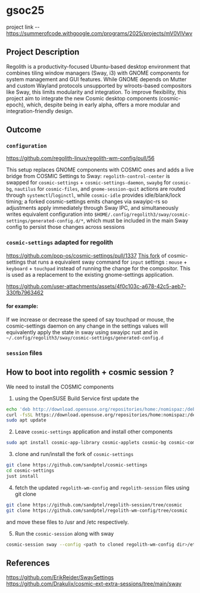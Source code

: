 # gsoc25
project link -- https://summerofcode.withgoogle.com/programs/2025/projects/mV0VlVwv

## Project Description
Regolith is a productivity-focused Ubuntu-based desktop environment that combines tiling window managers (Sway, i3) with GNOME components for system management and GUI features. While GNOME depends on Mutter and custom Wayland protocols unsupported by wlroots-based compositors like Sway, this limits modularity and integration. To improve flexibility, this project aim to integrate the new Cosmic desktop components (cosmic-epoch), which, despite being in early alpha, offers a more modular and integration-friendly design.

## Outcome
### `configuration` 
https://github.com/regolith-linux/regolith-wm-config/pull/56

This setup replaces GNOME components with COSMIC ones and adds a live bridge from COSMIC Settings to Sway: `regolith-control-center` is swapped for `cosmic-settings` + `cosmic-settings-daemon`, `swaybg` for `cosmic-bg`, `nautilus` for `cosmic-files`, and `gnome-session-quit` actions are routed through `systemctl`/`loginctl`, while `cosmic-idle` provides idle/blank/lock timing; a forked cosmic-settings emits changes via swayipc-rs so adjustments apply immediately through Sway IPC, and simultaneously writes equivalent configuration into `$HOME/.config/regolith3/sway/cosmic-settings/generated-config.d/*`, which must be included in the main Sway config to persist those changes across sessions

### `cosmic-settings` adapted for regolith
https://github.com/pop-os/cosmic-settings/pull/1337
[This fork](https://github.com/sandptel/cosmic-settings) of cosmic-settings that runs a equivalent sway command for `input` settings : `mouse` + `keyboard` + `touchpad` instead of running the change for the compositor. 
This is used as a replacement to the existing gnome-settings application. 

https://github.com/user-attachments/assets/4f0c103c-a678-42c5-aeb7-330fb7963462

#### for example: 
If we increase or decrease the speed of say touchpad or mouse, the cosmic-settings daemon on any change in the settings values will equivalently apply the state in sway using swayipc rust and in `~/.config/regolith3/sway/cosmic-settings/generated-config.d`

### `session` files


## How to boot into regolith + cosmic session ?
We need to install the COSMIC components 
1. using the OpenSUSE Build Service first update the 
```bash
echo 'deb http://download.opensuse.org/repositories/home:/nomispaz:/debian:/cosmic-desktop/Debian_13/ /' | sudo tee /etc/apt/sources.list.d/home:nomispaz:debian:cosmic-desktop.list
curl -fsSL https://download.opensuse.org/repositories/home:nomispaz:/debian:cosmic-desktop/Debian_13/Release.key | gpg --dearmor | sudo tee /etc/apt/trusted.gpg.d/home_nomispaz_debian_cosmic-desktop.gpg > /dev/null
sudo apt update
```
2. Leave `cosmic-settings` application and install other components
```bash
sudo apt install cosmic-app-library cosmic-applets cosmic-bg cosmic-comp cosmic-edit cosmic-ext-alternative-startup cosmic-ext-extra-sessions cosmic-files cosmic-greeter cosmic-icons cosmic-idle cosmic-launcher cosmic-notifications cosmic-osd cosmic-panel cosmic-player cosmic-randr cosmic-screenshot cosmic-session cosmic-settings-daemon cosmic-store cosmic-term cosmic-wallpapers cosmic-workspaces xdg-desktop-portal-cosmic
```
3. clone and run/install the fork of `cosmic-settings`
```bash
git clone https://github.com/sandptel/cosmic-settings
cd cosmic-settings
just install
```
4. fetch the updated `regolith-wm-config` and `regolith-session` files using git clone
```bash
git clone https://github.com/sandptel/regolith-session/tree/cosmic
git clone https://github.com/sandptel/regolith-wm-config/tree/cosmic
```
and move these files to /usr and /etc respectively.

5. Run the `cosmic-session` along with sway 
```bash
cosmic-session sway --config <path to cloned regolith-wm-config dir>/etc/regolith/sway/config -d
```

## References 
https://github.com/ErikReider/SwaySettings
https://github.com/Drakulix/cosmic-ext-extra-sessions/tree/main/sway
